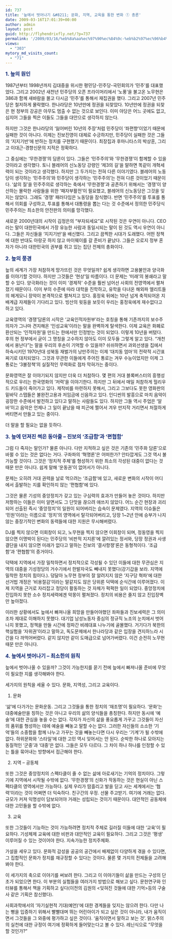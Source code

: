 ```yaml
---
id: 737
title: '늪에서 벗어나기 &#8211; 문화, 지역, 교육을 통한 변화 ① 총론'
date: 2009-03-16T17:01:39+00:00
author: admin
layout: post
guid: http://flyhendrixfly.net/?p=737
permalink: '/2009/03/16/%eb%8a%aa%ec%97%90%ec%84%9c-%eb%b2%97%ec%96%b4%eb%82%98%ea%b8%b0-%eb%ac%b8%ed%99%94-%ec%a7%80%ec%97%ad-%ea%b5%90%ec%9c%a1%ec%9d%84-%ed%86%b5%ed%95%9c-%eb%b3%80%ed%99%94-%e2%91%a0-%ec%b4%9d%eb%a1%a0/'
views:
  - "303"
mytory_md_visits_count:
  - "71"
---
```

<span style="font-weight: bold; color: rgb(17, 42, 117);"><span style="font-size: 12pt;">1. 늪의 원인</span></span>

1987년부터 1998년까지 김대중을 위시한 평민당-민주당-국민회의가 &#8216;민주&#8217;를 대표했었다. 그리고 2002년 새천년 민주당의 오픈 프라이머리에서 &#8216;노풍&#8217;을 불고온 노무현은 386과 함께 새바람을 몰고 다시금 &#8216;민주&#8217;를 통해서 재집권을 했다. 그리고 2007년 민주당은 철저하게 몰락했다. 한나라당은 10년만에 정권을 되찾았다. 10년만에 정권을 되찾은 현 정부의 강공은 아무도 멈출 수 없는 것으로 보인다. 이미 야당은 어느 곳에도 없고, 심지어 그들을 찍은 이들도 그들을 대안으로 생각하지 않는다.

하지만 그것은 한나라당의 &#8216;잃어버린 10년의 주장&#8217;처럼 민주당이 &#8216;좌편향&#8217;이었기 때문에 실패한 것이 아니다. 이제는 진보진영이 대체로 수긍하지만, 민주당이 실패한 것은 그들의 &#8216;지지기반&#8217;에 반하는 정치를 구현했기 때문이다. 최장집과 후마니타스의 박상훈, 그리고 이대근-경향신문의 지적은 정확하다.

그 중심에는 &#8216;무한경쟁&#8217;의 담론이 있다. 그들은 &#8216;민주주의&#8217;와 &#8216;무한경쟁&#8217;이 함께할 수 있을 것이라고 생각했다. 토니 블레어의 신노동당 강령인 &#8216;제3의 길&#8217;을 말하면 똑같이 개혁세력이 되는 것이라고 생각했다. 하지만 그 두가지는 전혀 다른 이야기였다. 블레어의 노동당이 생각하는 &#8216;민주주의&#8217;와 민주당이 생각하는 &#8216;민주주의&#8217;는 전혀 다른 것이었기 때문이다. &#8216;삶의 질&#8217;을 민주주의로 생각하는 축에서 &#8216;무한경쟁&#8217;과 공존하기 위해서는 &#8216;경쟁&#8217;이 양산하는 몰락한 사람들을 위한 &#8216;패자부활전&#8217;이 필요했고, 블레어의 신노동당은 그것을 잊지는 않았다. 그래도 &#8216;경쟁&#8217; 패러다임은 노동당을 잠식했다. 반면 &#8216;민주주의&#8217;를 투표를 통해서 의회를 구성하고, 투표를 통해서 대통령을 뽑는 다는 것 수준에서 정의한 민주당식 민주주의는 최소한의 안전판의 의미를 망각했다.

새로운 2000년대의 시작이 김정은의 &#8220;부자되세요&#8221;로 시작된 것은 우연이 아니다. CEO라는 말이 대한민국에서 가장 유능한 사람과 동일시되는 말이 된 것도 역시 우연이 아니다. 그들은 자신들을 &#8216;지지기반&#8217;을 배신했다. 그리고 끔찍한 시대가 도래했다. 어떤 정책에 대한 반대도 아랑곳 하지 않고 마이웨이를 갈 준비가 끝났다. 그들은 오로지 정부 혼자가 아니라 대한민국의 권부를 쥐고 있는 집단 전체의 총화이다.

<span style="font-size: 12pt; color: rgb(17, 42, 117); font-weight: bold;">2. 늪의 풍경</span>

늪의 세계가 가장 처참하게 망가뜨린 것은 무엇일까? 쉽게 생각하면 고용불안과 양극화를 이야기할 것이다. 하지만 그것들은 &#8216;현상&#8217;일 따름이다. 더 문제는 &#8216;미래&#8217;의 봉쇄라고 말할 수 있다. 양극화라는 것이 이미 &#8216;경제적&#8217; 수준을 훨씬 넘어선 사회의 전영역에서 펼쳐졌기 때문이다. 이미 부의 수준에 따라 대학을 진학하고, 유학을 다녀온 해외파 엘리트들의 헤게모니 장악이 본격적으로 펼쳐지고 있다. 홍정욱 뒤에는 10년 넘게 축적되어온 지배계급 자제들이 기다리고 있다. 빙산의 윗둥을 보듯이 우리는 홍정욱에게 재수없다고 하고 있다.

교육영역의 &#8216;경쟁&#8217;담론의 시작은 &#8216;교육인적자원부&#8217;라는 호칭을 통해 기존까지의 보수주의자가 그나마 견지해온 &#8216;인성교육&#8217;이라는 말을 완벽하게 탈색한다. 이제 교육은 화폐로 환산되는 &#8216;인적자원&#8217;을 만드는 한에서만 인정받는 것이 되었다. 이렇게 10년을 버텼다. 후의 현 정부에서 굳이 그 명칭을 고수하지 않아도 이미 모두들 그렇게 알고 있다. &#8220;개천에서 용난다&#8221;는 말을 우리의 후손이 기억할 수 있을까? 쉬쉬하면서 과외선생을 집에서 하숙시키던 1970년대 성북동 재벌가의 낭만주의는 이제 &#8216;대치동 엄마&#8217;의 전략적 시간표짜기로 대치되었다. 그것과 무관한 이들에게 주어진 통로는 겨우 수능이었지만 이제 그 통로는 &#8216;3불정책&#8217;의 실질적인 무력화로 점차 막혀가는 중이다.

문화영역은 잘 이야기되지 않지만 더욱 더 처참하다. 몇 편의 거대 블록버스터의 흥행성적으로 우리는 한국영화의 &#8216;저력&#8217;을 이야기한다. 하지만 그 뒤에서 매일 처참하게 헐리우드 키드들이 죽어가고 있다. 제작비를 마련하지 못해서, 그리고 그보다도 못한 영화판의 밑바닥 스탭들은 불완전고용과 저임금에 신음하고 있다. 인디씬의 발흥으로 마치 음악이 굉장한 수준에서 발전하고 있다고 말하는 사람들도 있다. 하지만 그들 역시 주업은 &#8216;알바&#8217;이고 음악은 언제나 그 일이 끝났을 때 피곤에 쩔어서 겨우 만지작 거리면서 처절하게 버티면서 만들고 있는 중이다. 

더 말을 할 필요는 없을 듯하다.

<span style="font-weight: bold; color: rgb(17, 42, 117);"><span style="font-size: 12pt;">3. 늪에 던져진 썩은 동아줄</span><span style="font-size: 12pt;"> &#8211; 진보의 &#8216;조급함&#8217;과 &#8216;편협함&#8217;</span></span>

그럼 다 죽자는 말인가? 물론 아니다. 다만 지적하고 싶은 것은 기존의 &#8216;민주화 담론&#8217;으로 바뀔 수 있는 것은 없다는 거다. 구좌파의 &#8216;혁명론&#8217;은 어떠한가? 안타깝게도 그것 역시 불가능할 것이다. 그것은 &#8216;정치적 주체&#8217;를 형성하기 위한 최소의 각성된 대중이 없다는 것 때문 만은 아니다. 쉽게 말해 &#8216;운동권&#8217;이 없어서가 아니다.

문제는 오히려 거대 권력을 날로 먹으려는 &#8216;조급함&#8217;에 있고, 새로운 변화의 시작이 어디에서 출발하는 지를 확인하지 않는 &#8216;편협함&#8217;에 있다.

그것은 물론 기성의 중앙정치가 갖고 있는 구심력의 효과가 만들어 놓은 것이다. 하지만 저항하는 이들은 이미 알면서도 그 단맛을 끊으려 애쓰지 않았다. 어느 순간 현장과 괴리되어 선출된 즉시 &#8216;중앙정치&#8217;의 일원이 되어버리는 습속이 문제였다. 지역의 이슈들은 &#8216;민원&#8217;이라는 이름으로 &#8216;정치&#8217;의 영역에서 탈각되어버리고, 당장 1~2년 안에 승부가 나지 않는 중장기적인 변화의 동력들에 대한 지원은 무시해버렸다.

DJ를 찍지 않으면 이회창이 되고, 노무현을 찍지 않으면 이회창이 되며, 정동영을 찍지 않으면 이명박이 된다는 민주당의 &#8216;비판적 지지론&#8217;에 깔려있는 정서와, 당장 정권과 사생결단을 내지 않으면 미래가 없다고 말하는 진보의 &#8216;결사항쟁&#8217;론은 동형적이다. &#8216;조급함&#8217;과 &#8216;편협함&#8217;의 증거이다.

덕택에 지역에서 가장 밀착하면서 정치적으로 각성될 수 있던 이들에 대한 무관심은 지역의 대중을 기성정당의 거수기에서 한발자국도 빼내지 못했다(강기갑을 보라. 지역에 밀착한 정치의 힘이다.). 덩달아 노무현 정부의 잘 알려지지 않은 &#8216;지구당 혁파&#8217;에 대한 선거법 개정은 &#8216;비용절감&#8217;이라는 말같지도 않은 당위론 덕택에 순식간에 이루어졌다. 이제 지역을 근거로 자리잡고 정당이 활동하는 것 자체가 퍽퍽한 일이 되었다. 중앙정치에 진입하지 못한 소수 정치세력에겐 악몽이 펼쳐졌다. 정치의 비용은 줄지 않고 진입장벽만 높아졌다.

이러한 상황에서도 늪에서 빠져나올 희망을 만들어야했던 좌파들과 진보세력은 그 의미조차 제대로 이해하지 못했다. 대기업 남성노동자 중심의 정규직 노조의 눈치에서 벗어나지 못했고, 정책을 만들 시간에 정파간 비례대표 나누기에 골몰했다. 거기다가 북한의 핵실험을 &#8216;자위권&#8217;이라고 말하고, 독도문제에서 한나라당과 같은 입장을 견지하느라 시간을 다 까먹어버렸다. 같지 않지만 같이 도매급으로 넘어가버렸다. 이건 순전히 노무현 때문 만은 아니다.

<span style="font-weight: bold; color: rgb(17, 42, 117);"><span style="font-size: 12pt;">4. 늪에서 벗어나기 &#8211; 최소한의 원칙</span></span>

늪에서 벗어나올 수 있을까? 그것이 가능한지를 묻기 전에 늪에서 빠져나올 준비에 무엇이 필요한 지를 생각해봐야 한다.

세가지의 원칙을 세울 수 있다. 문화, 지역성, 그리고 교육이다.

1) 문화

&#8216;삶&#8217;에 다가가는 문화운동. 그리고 그것들을 통한 정치의 &#8216;재조명&#8217;이 필요하다. &#8216;문화&#8217;는 대중예술만을 칭하는 것은 아니고 우리의 삶의 양식들을 총칭한다. 하지만 동시에 &#8216;예술&#8217;에 대한 관심을 놓을 수는 없다. 각자가 자신의 삶을 풍요롭게 가꾸고 그것들이 자신의 품위를 형성하는 데에 예술을 빼놓고 말할 수는 없다. 그러한 자신들의 소소한 &#8216;기억&#8217;들의 소중함을 함께 나누고 가꾸는 것을 빼놓는다면 다시 우리는 &#8216;기계&#8217;가 될 수밖에 없다. 하위문화와 &#8216;스타일&#8217;에 대한 고민 역시 잊어서는 안 된다. 순박한 하나로 모아지는 동질적인 &#8216;군중&#8217;과 &#8216;대중&#8217;은 없다. 그들은 모두 다르다. 그 차이 하나 하나를 인정할 수 있는 틀을 묶어내는 방향에서 접근해야 한다.

2) 지역 &#8211; 공동체

또한 그것은 중앙정치의 스펙타클이 줄 수 없는 삶에 아로새기는 기억의 정치이다. 그렇기에 지역에서 시작될 수밖에 없다. &#8216;무한경쟁&#8217;의 신화가 작동하는 것은 현실이 아닌 스펙타클의 영역에서만 가능하다. 실제 우리가 땀흘리고 발을 딛고 사는 세계에서는 &#8216;협력&#8217;이라는 것이 어쩌면 더 익숙하다. 친구간의 우정. 선물 주고받기. 여기에 거래는 없다. 규모가 커져 익명성이 담보되어야 거래는 성립되는 것이기 때문이다. 대안적인 공동체에 대한 고민들을 할 수밖에 없다. 

3) 교육

또한 그것들이 기능하는 것이 가능하려면 정치적 주체로 길러질 이들에 대한 &#8216;교육&#8217;이 필요하다. 기성체제 교육에 대한 비판과 대안적인 교육이 필요하다. 그리고 그것은 &#8216;평생&#8217; 이루어질 수 있는 것이어야 한다. 지속가능한 정치주체화.

가설을 세우고 있다. 문화적 감성을 공공의 공간에서 배제없이 다양하게 겪을 수 있다면, 그 집합적인 문화가 정치를 재규정할 수 있다는 것이다. 물론 몇 가지의 전제들을 고려해 봐야 한다.

이 세가지의 축으로 이야기를 써보려 한다. 그리고 이 이야기들이 삶을 만드는 구성의 단초가 되었으면 한다. 이 부분의 실험들을 여러가지 방법으로 해보고 싶다. 문헌연구와 인터뷰를 통해서 책을 기획하고 싶다(이전의 김원의 <잊혀진 것들에 대한 기억>등의 구술사 같은 기획은 참신했다).

사회과학에서의 &#8216;자기실현적 기대(예언)&#8217;에 대한 경계들을 잊지는 않으려 한다. 다만 나는 뻥을 입증하기 위해서 빨빨대며 뛰는 어린아이가 되고 싶은 것이 아니라, 내가 움직이면서 그것들을 그 와중에 평가하고 싶은 것이다. &#8216;움직이면서 말하고 보는 것&#8217;. 맑스주의의 실천에 대한 규정이 여기에 정확하게 들어맞는다고 볼 수 있다. 레닌식으로 &#8220;무엇을 할 것인가?&#8221;